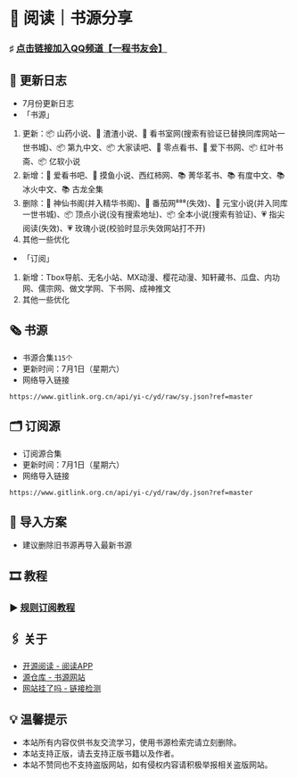 #  📖 阅读｜书源分享

### ♯ [点击链接加入QQ频道【一程书友会】](https://pd.qq.com/s/5g96aqkc3)

##  📢 更新日志

- 7月份更新日志
- 「书源」
1. 更新：📦 山药小说、🎉 渣渣小说、🍅 看书室网(搜索有验证已替换同库网站一世书城)、📦 第九中文、📦 大家读吧、🎉 零点看书、🎉 爱下书网、📦 红叶书斋、📦 亿软小说
2. 新增：🎉 爱看书吧、🎉 摸鱼小说、西红柿网、📚 菁华茗书、📚 有度中文、📚 冰火中文、📚 古龙全集
3. 删除：🍅 神仙书阁(并入精华书阁)、🎉 番茄网⁸⁸⁸(失效)、🍅 元宝小说(并入同库一世书城)、📦 顶点小说(没有搜索地址)、📦 全本小说(搜索有验证)、💗 指尖阅读(失效)、💗 玫瑰小说(校验时显示失效网站打不开)
4. 其他一些优化
- 「订阅」
1. 新增：Tbox导航、无名小站、MX动漫、樱花动漫、知轩藏书、瓜盘、内功网、儒宗网、做文学网、下书网、成神推文
2. 其他一些优化

##  🗞️ 书源

- 书源合集`115个`
- 更新时间：7月1日（星期六）
- 网络导入链接
```
https://www.gitlink.org.cn/api/yi-c/yd/raw/sy.json?ref=master
```

##  🗂️ 订阅源

- 订阅源合集
- 更新时间：7月1日（星期六）
- 网络导入链接
```
https://www.gitlink.org.cn/api/yi-c/yd/raw/dy.json?ref=master
```

##  💠 导入方案

- 建议删除旧书源再导入最新书源

##  🎞️ 教程

###  ▶️ [规则订阅教程](https://b23.tv/PQosCT0)

##  🖇️ 关于

- [开源阅读 - 阅读APP](https://www.coolapk.com/apk/io.legado.app.release)
- [源仓库 - 书源网站](http://www.yckceo.com/)
- [网站挂了吗 - 链接检测](https://gualemang.com/)

##  💡 温馨提示

- 本站所有内容仅供书友交流学习，使用书源检索完请立刻删除。
- 本站支持正版，请去支持正版书籍以及作者。
- 本站不赞同也不支持盗版网站，如有侵权内容请积极举报相关盗版网站。